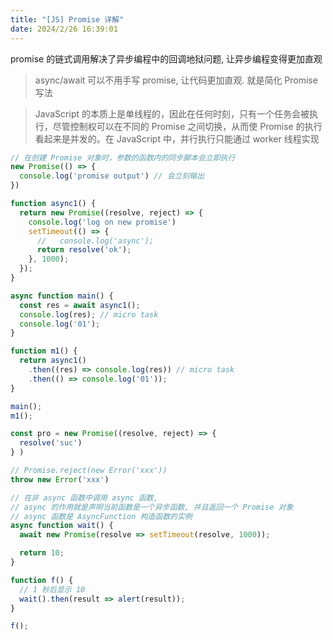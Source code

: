 ```yaml
---
title: "[JS] Promise 详解"
date: 2024/2/26 16:39:01
---
```


promise 的链式调用解决了异步编程中的回调地狱问题, 让异步编程变得更加直观

> async/await 可以不用手写 promise, 让代码更加直观. 就是简化 Promise 写法

> JavaScript 的本质上是单线程的，因此在任何时刻，只有一个任务会被执行，尽管控制权可以在不同的 Promise 之间切换，从而使 Promise 的执行看起来是并发的。在 JavaScript 中，并行执行只能通过 worker 线程实现

```js
// 在创建 Promise 对象时，参数的函数内的同步脚本会立即执行
new Promise(() => {
  console.log('promise output') // 会立刻输出
})
```

```js
function async1() {
  return new Promise((resolve, reject) => {
    console.log('log on new promise')
    setTimeout(() => {
      //   console.log('async');
      return resolve('ok');
    }, 1000);
  });
}

async function main() {
  const res = await async1();
  console.log(res); // micro task
  console.log('01');
}

function m1() {
  return async1()
    .then((res) => console.log(res)) // micro task
    .then(() => console.log('01'));
}

main();
m1();
```


```js
const pro = new Promise((resolve, reject) => {
  resolve('suc')
} )

// Promise.reject(new Error('xxx'))
throw new Error('xxx')

// 在非 async 函数中调用 async 函数,
// async 的作用就是声明当前函数是一个异步函数, 并且返回一个 Promise 对象
// async 函数是 AsyncFunction 构造函数的实例
async function wait() {
  await new Promise(resolve => setTimeout(resolve, 1000));

  return 10;
}

function f() {
  // 1 秒后显示 10
  wait().then(result => alert(result));
}

f();
```